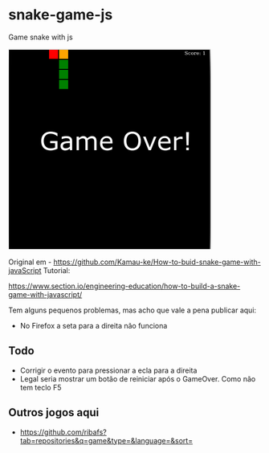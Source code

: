 # snake-game-js

Game snake with js

![](snake.png)

Original em - https://github.com/Kamau-ke/How-to-buid-snake-game-with-javaScript
Tutorial:

https://www.section.io/engineering-education/how-to-build-a-snake-game-with-javascript/

Tem alguns pequenos problemas, mas acho que vale a pena publicar aqui:
- No Firefox a seta para a direita não funciona

## Todo
- Corrigir o evento para pressionar a ecla para a direita
- Legal seria mostrar um botão de reiniciar após o GameOver. Como não tem teclo F5

## Outros jogos aqui
- https://github.com/ribafs?tab=repositories&q=game&type=&language=&sort=
